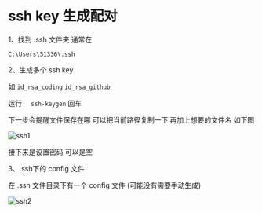 # ssh key 生成配对

1、找到 .ssh 文件夹   通常在

`C:\Users\51336\.ssh`

2、生成多个 ssh key

如 `id_rsa_coding`  `id_rsa_github`

运行 `  ssh-keygen`  回车

下一步会提醒文件保存在哪   可以把当前路径复制一下 再加上想要的文件名  如下图

![ssh1](C:\Users\Administrator\Desktop\notes\ssh\ssh1.png)

接下来是设置密码   可以是空

3、.ssh下的 config 文件

在 .ssh 文件目录下有一个 config 文件    (可能没有需要手动生成)

![ssh2](C:\Users\Administrator\Desktop\notes\ssh\ssh2.png)